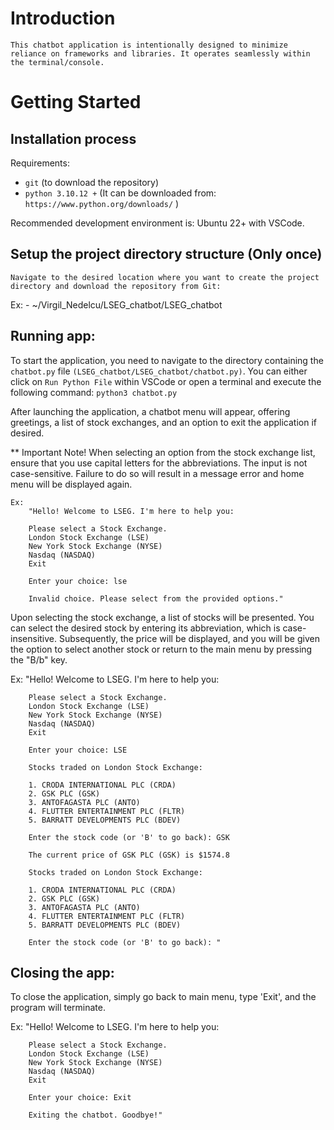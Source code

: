 # Introduction
    This chatbot application is intentionally designed to minimize reliance on frameworks and libraries. It operates seamlessly within the terminal/console.


# Getting Started

## Installation process

Requirements:

- `git` (to download the repository)
- `python 3.10.12 +` (It can be downloaded from: `https://www.python.org/downloads/` )

Recommended development environment is: Ubuntu 22+ with VSCode.

## Setup the project directory structure (Only once)
    Navigate to the desired location where you want to create the project directory and download the repository from Git: 
    
 Ex: - ~/Virgil_Nedelcu/LSEG_chatbot/LSEG_chatbot

## Running app:
  To start the application, you need to navigate to the directory containing the `chatbot.py` file `(LSEG_chatbot/LSEG_chatbot/chatbot.py)`. You can either click on `Run Python File` within VSCode or open a terminal and execute the following command: `python3 chatbot.py`

 After launching the application, a chatbot menu will appear, offering greetings, a list of stock exchanges, and an option to exit the application if desired.

 ** Important Note!
        When selecting an option from the stock exchange list, ensure that you use capital letters for the abbreviations. The input is not case-sensitive. Failure to do so will result in a message error and home menu will be displayed again.

    Ex:
        "Hello! Welcome to LSEG. I'm here to help you:

        Please select a Stock Exchange.
        London Stock Exchange (LSE)
        New York Stock Exchange (NYSE)
        Nasdaq (NASDAQ)
        Exit

        Enter your choice: lse

        Invalid choice. Please select from the provided options."

 Upon selecting the stock exchange, a list of stocks will be presented. You can select the desired stock by entering its abbreviation, which is case-insensitive. Subsequently, the price will be displayed, and you will be given the option to select another stock or return to the main menu by pressing the "B/b" key.

 Ex:
        "Hello! Welcome to LSEG. I'm here to help you:

        Please select a Stock Exchange.
        London Stock Exchange (LSE)
        New York Stock Exchange (NYSE)
        Nasdaq (NASDAQ)
        Exit

        Enter your choice: LSE

        Stocks traded on London Stock Exchange:

        1. CRODA INTERNATIONAL PLC (CRDA)
        2. GSK PLC (GSK)
        3. ANTOFAGASTA PLC (ANTO)
        4. FLUTTER ENTERTAINMENT PLC (FLTR)
        5. BARRATT DEVELOPMENTS PLC (BDEV)

        Enter the stock code (or 'B' to go back): GSK

        The current price of GSK PLC (GSK) is $1574.8

        Stocks traded on London Stock Exchange:

        1. CRODA INTERNATIONAL PLC (CRDA)
        2. GSK PLC (GSK)
        3. ANTOFAGASTA PLC (ANTO)
        4. FLUTTER ENTERTAINMENT PLC (FLTR)
        5. BARRATT DEVELOPMENTS PLC (BDEV)

        Enter the stock code (or 'B' to go back): "

## Closing the app:
  To close the application, simply go back to main menu, type 'Exit', and the program will terminate.

  Ex: 
        "Hello! Welcome to LSEG. I'm here to help you:

        Please select a Stock Exchange.
        London Stock Exchange (LSE)
        New York Stock Exchange (NYSE)
        Nasdaq (NASDAQ)
        Exit

        Enter your choice: Exit

        Exiting the chatbot. Goodbye!"